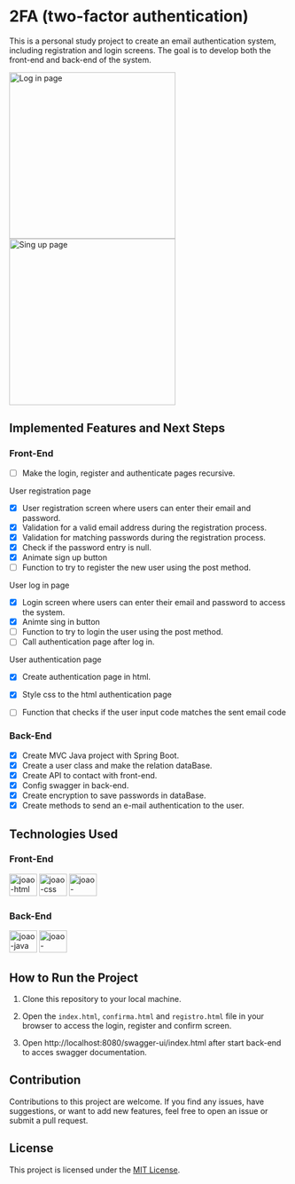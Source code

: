 
  

# 2FA (two-factor authentication)

This is a personal study project to create an email authentication system, including registration and login screens. The goal is to develop both the front-end and back-end of the system.

<img  src="https://github.com/Jottinha/auth/assets/69482936/0c332a9e-89a4-4d14-a79d-ac8553ccdb83"  alt="Log in page"  width="300"  height="300">
<img  src="https://github.com/Jottinha/auth/assets/69482936/9437f239-a953-4dad-8df3-b90177b41a80"  alt="Sing up page"  width="300"  height="300">

## Implemented Features and Next Steps

### Front-End
- [ ] Make the login, register and authenticate pages recursive.

User registration page

- [x] User registration screen where users can enter their email and password.
- [x] Validation for a valid email address during the registration process.
- [x] Validation for matching passwords during the registration process.
- [x] Check if the password entry is null.
- [x] Animate sign up button
- [ ] Function to try to register the new user using the post method.

User log in page
- [x] Login screen where users can enter their email and password to access the system.
- [x] Animte sing in button
- [ ] Function to try to login the user using the post method.
- [ ] Call authentication page after log in.

User authentication page
- [x] Create authentication page in html.
- [x] Style css to the html authentication page
- [ ] Function that checks if the user input code matches the sent email code


### Back-End
- [x] Create MVC Java project with Spring Boot.
- [x] Create a user class and make the relation dataBase.
- [x] Create API to contact with front-end.
- [x] Config swagger in back-end.
- [x] Create encryption to save passwords in dataBase.
- [x] Create methods to send an e-mail authentication to the user.

## Technologies Used

### Front-End
<div>
<img  aling="center"  alt="joao-html"  height="40"  width="50"  src="https://cdn.jsdelivr.net/gh/devicons/devicon/icons/html5/html5-original.svg">
<img  aling="center"  alt="joao-css"  height="40"  width="50"  src="https://cdn.jsdelivr.net/gh/devicons/devicon/icons/css3/css3-original.svg">
<img  aling="center"  alt="joao-javascript"  height="40"  width="50"  src="https://cdn.jsdelivr.net/gh/devicons/devicon/icons/javascript/javascript-original.svg">
</div>

### Back-End

<div>
<img  aling="center"  alt="joao-java"  height="40"  width="50"  src="https://cdn.jsdelivr.net/gh/devicons/devicon/icons/java/java-original.svg">
<img  aling="center"  alt="joao-spring"  height="40"  width="50"  src="https://cdn.jsdelivr.net/gh/devicons/devicon/icons/spring/spring-original.svg">
</div>

## How to Run the Project

1. Clone this repository to your local machine.

2. Open the `index.html`, `confirma.html` and `registro.html` file in your browser to access the login, register and confirm screen.

3. Open http://localhost:8080/swagger-ui/index.html after start back-end to acces swagger documentation.

## Contribution

Contributions to this project are welcome. If you find any issues, have suggestions, or want to add new features, feel free to open an issue or submit a pull request.

## License

This project is licensed under the [MIT License](LICENSE).
